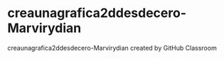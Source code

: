 # creaunagrafica2ddesdecero-Marvirydian
creaunagrafica2ddesdecero-Marvirydian created by GitHub Classroom
